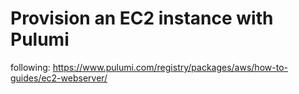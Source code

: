# Provision an EC2 instance with Pulumi

following: https://www.pulumi.com/registry/packages/aws/how-to-guides/ec2-webserver/
